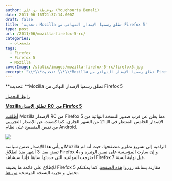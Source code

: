 ```yaml
---
author: يوغرطة بن علي (Youghourta Benali)
date: 2011-06-16T21:37:14.000Z
draft: false
title: 'تحديث: Mozilla تطلق رسميا الإصدار النهائي من Firefox 5'
type: post
url: /2011/06/mozilla-firefox-5-rc/
categories:
  - متصفحات
tags:
  - Firefox
  - Firefox 5
  - Mozilla
coverImage: /static/images/mozilla-firefox-5-rc/firefox5.jpg
excerpt: "\\*\\*تحديث: \\*\\*Mozilla تطلق رسميا الإصدار النهائي من Firefox 5\n\n[رابط التحميل](http://www.mozilla.com/firefox/)\n\n[**Mozillaتطلق الإصدار \_RC \_من Firefox 5**](https://www.it-scoop.com/2011/06/mozilla-firefox-5-rc/)\n\n[أطلقت](https://developer.mozilla.org/devnews/index.php/2011/06/15/firefox-beta-channel-release-candidate-now-available/) Mozilla الإصدار RC من Firefox 5 مما يعلن عن قرب صدور النسخة النهائية من الإصدار الخامس المنتظر في الـ 21 من الشهر الجاري. كما كشفت"
---
```

\*\*تحديث: \*\*Mozilla تطلق رسميا الإصدار النهائي من Firefox 5

[رابط التحميل](http://www.mozilla.com/firefox/)

[**Mozillaتطلق الإصدار  RC  من Firefox 5**](https://www.it-scoop.com/2011/06/mozilla-firefox-5-rc/)

[أطلقت](https://developer.mozilla.org/devnews/index.php/2011/06/15/firefox-beta-channel-release-candidate-now-available/) Mozilla الإصدار RC من Firefox 5 مما يعلن عن قرب صدور النسخة النهائية من الإصدار الخامس المنتظر في الـ 21 من الشهر الجاري. كما كشفت عن الإصدار التجريبي من نفس المتصفح على نظام Android.

![](/static/images/mozilla-firefox-5-rc/firefox5.jpg)

و يأتي هذا الإصدار ضمن سياسة Mozilla الرامية إلى تسريع تطوير متصفحها، حيث أنه لم تمض بعد  3 أشهر منذ انطلاق Firefox 4، و إن سارت المؤسسة على نفس الوتيرة و احترمت المواعيد التي حددتها سابقا فإننا سنشاهد Firefox 7 قبل نهاية السنة.

للإطلاع على قائمة ما يضيفه Firefox 5 مقارنة بسابقه زوروا [هذه الصفحة](http://www.mozilla.com/en-US/firefox/5.0beta/releasenotes/). كما يمكنكم تحميل و تجربة النسخة المرشحة [من هنا](http://www.mozilla.com/en-US/firefox/channel/).
